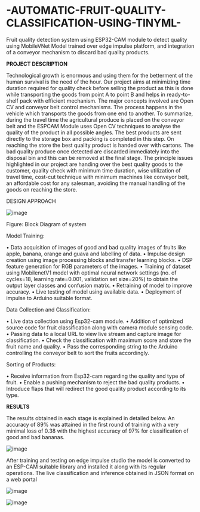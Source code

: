 # -AUTOMATIC-FRUIT-QUALITY-CLASSIFICATION-USING-TINYML-
Fruit quality detection system using ESP32-CAM module to detect quality using MobileVNet Model trained over edge impulse platform, and integration of a conveyor mechanism to discard bad quality products.


**PROJECT DESCRIPTION**

Technological growth is enormous and using them for the betterment of the human survival is the need of the hour. Our project aims at minimizing time duration required for quality check before selling the product as this is done while transporting the goods from point A to point B and helps in ready-to-shelf pack with efficient mechanism. The major concepts involved are Open CV and conveyor belt control mechanisms. The process happens in the vehicle which transports the goods from one end to another. To summarize, during the travel time the agricultural produce is placed on the conveyor belt and the ESPCAM Module uses Open CV techniques to analyse the quality of the product in all possible angles. The best products are sent directly to the storage box and packing is completed in this step. On reaching the store the best quality product is handed over with cartons. The bad quality produce once detected are discarded immediately into the disposal bin and this can be removed at the final stage. The principle issues highlighted in our project are handing over the best quality goods to the customer, quality check with minimum time duration, wise utilization of travel time, cost-cut technique with minimum machines like conveyor belt, an affordable cost for any salesman, avoiding the manual handling of the goods on reaching the store.

DESIGN APPROACH


![image](https://user-images.githubusercontent.com/111851675/186127483-90531523-a78a-488c-9959-6f56bfcb7c05.png)

Figure: Block Diagram of system

Model Training:


• Data acquisition of images of good and bad quality images of fruits like apple, banana, orange and guava and labelling of data. 
• Impulse design creation using image processing blocks and transfer learning blocks.
• DSP feature generation for RGB parameters of the images.
• Training of dataset using MobilenetV1 model with optimal neural network settings (no. of cycles=18, learning rate=0.001, validation set size=20%) to obtain the output layer classes and confusion matrix.
• Retraining of model to improve accuracy. 
• Live testing of model using available data.
• Deployment of impulse to Arduino suitable format.

Data Collection and Classification:


• Live data collection using Esp32-cam module.
• Addition of optimized source code for fruit classification along with camera module sensing code.
• Passing data to a local URL to view live stream and capture image for classification.
• Check the classification with maximum score and store the fruit name and quality.
• Pass the corresponding string to the Arduino controlling the conveyor belt to sort the fruits accordingly.

Sorting of Products:


• Receive information from Esp32-cam regarding the quality and type of fruit. 
• Enable a pushing mechanism to reject the bad quality products.
• Introduce flaps that will redirect the good quality product according to its type. 

**RESULTS**

The results obtained in each stage is explained in detailed below. An accuracy of 89% was attained in the first round of training with a very minimal loss of 0.38 with the highest accuracy of 97% for classification of good and bad bananas. 

![image](https://user-images.githubusercontent.com/111851675/186127935-47df896d-9482-4b71-9fd6-eaddfd13fbf8.png)

After training and testing on edge impulse studio the model is converted to an ESP-CAM suitable library and installed it along with its regular operations. The live classification and inference obtained in JSON format on a web portal 

![image](https://user-images.githubusercontent.com/111851675/186128008-54146222-d5d5-425e-ac59-b1d30b38c586.png)

![image](https://user-images.githubusercontent.com/111851675/186128357-e2ffe62a-ea46-44a4-8a43-a4ca0e7fdcd2.png)


